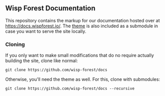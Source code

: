 ## Wisp Forest Documentation

This repository contains the markup for our documentation hosted over at https://docs.wispforest.io/. The [theme](https://github.com/wisp-forest/docs-theme) is also included as a submodule in case you want to serve the site locally.

### Cloning

If you only want to make small modifications that do no require actually building the site, clone like normal:

`git clone https://github.com/wisp-forest/docs`

Otherwise, you'll need the theme as well. For this, clone with submodules:

`git clone https://github.com/wisp-forest/docs --recursive`